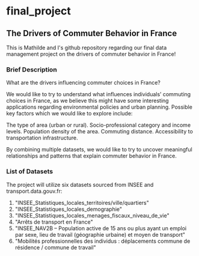# final_project
## The Drivers of Commuter Behavior in France

This is Mathilde and I's github repository regarding our final data management project on the drivers of commuter behavior in France!

### Brief Description

What are the drivers influencing commuter choices in France?

We would like to try to understand what influences individuals’ commuting choices in France, as we believe this might have some interesting applications regarding environmental policies and urban planning. Possible key factors which we would like to explore include:

The type of area (urban or rural).
Socio-professional category and income levels.
Population density of the area.
Commuting distance.
Accessibility to transportation infrastructure.

By combining multiple datasets, we would like to try to uncover meaningful relationships and patterns that explain commuter behavior in France.

### List of Datasets

The project will utilize six datasets sourced from INSEE and transport.data.gouv.fr:

1. "INSEE_Statistiques_locales_territoires/ville/quartiers"
2. "INSEE_Statistiques_locales_demographie"
3. "INSEE_Statistiques_locales_menages_fiscaux_niveau_de_vie"
4. "Arrêts de transport en France"
5. "INSEE_NAV2B – Population active de 15 ans ou plus ayant un emploi par sexe, lieu de travail (géographie urbaine) et moyen de transport"
6. "Mobilités professionnelles des individus : déplacements commune de résidence / commune de travail"
